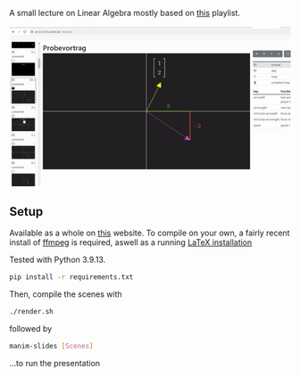 A small lecture on Linear Algebra mostly based on [this](https://www.youtube.com/watch?v=fNk_zzaMoSs&list=PLZHQObOWTQDPD3MizzM2xVFitgF8hE_ab&ab_channel=3Blue1Brown) playlist.
<br>
<br>
![](https://github.com/marisbaier/Brueckenkursvortraege/blob/main/example.gif) 
<br>

## Setup
Available as a whole on [this](https://hu-berlin.de/maris) website.
To compile on your own, a fairly recent install of [ffmpeg](https://ffmpeg.org/download.html) is required, aswell as a running [LaTeX installation](https://www.latex-project.org/get/)

Tested with Python 3.9.13.
```bash
pip install -r requirements.txt
```

Then, compile the scenes with
```bash
./render.sh
```

followed by
```bash
manim-slides [Scenes]
```
...to run the presentation
